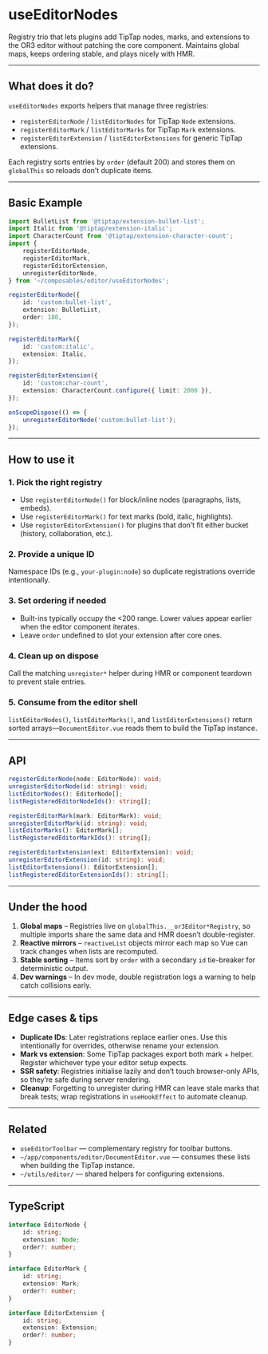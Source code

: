 # useEditorNodes

Registry trio that lets plugins add TipTap nodes, marks, and extensions to the OR3 editor without patching the core component. Maintains global maps, keeps ordering stable, and plays nicely with HMR.

---

## What does it do?

`useEditorNodes` exports helpers that manage three registries:

-   `registerEditorNode` / `listEditorNodes` for TipTap `Node` extensions.
-   `registerEditorMark` / `listEditorMarks` for TipTap `Mark` extensions.
-   `registerEditorExtension` / `listEditorExtensions` for generic TipTap extensions.

Each registry sorts entries by `order` (default 200) and stores them on `globalThis` so reloads don’t duplicate items.

---

## Basic Example

```ts
import BulletList from '@tiptap/extension-bullet-list';
import Italic from '@tiptap/extension-italic';
import CharacterCount from '@tiptap/extension-character-count';
import {
    registerEditorNode,
    registerEditorMark,
    registerEditorExtension,
    unregisterEditorNode,
} from '~/composables/editor/useEditorNodes';

registerEditorNode({
    id: 'custom:bullet-list',
    extension: BulletList,
    order: 180,
});

registerEditorMark({
    id: 'custom:italic',
    extension: Italic,
});

registerEditorExtension({
    id: 'custom:char-count',
    extension: CharacterCount.configure({ limit: 2000 }),
});

onScopeDispose(() => {
    unregisterEditorNode('custom:bullet-list');
});
```

---

## How to use it

### 1. Pick the right registry

-   Use `registerEditorNode()` for block/inline nodes (paragraphs, lists, embeds).
-   Use `registerEditorMark()` for text marks (bold, italic, highlights).
-   Use `registerEditorExtension()` for plugins that don’t fit either bucket (history, collaboration, etc.).

### 2. Provide a unique ID

Namespace IDs (e.g., `your-plugin:node`) so duplicate registrations override intentionally.

### 3. Set ordering if needed

-   Built-ins typically occupy the <200 range. Lower values appear earlier when the editor component iterates.
-   Leave `order` undefined to slot your extension after core ones.

### 4. Clean up on dispose

Call the matching `unregister*` helper during HMR or component teardown to prevent stale entries.

### 5. Consume from the editor shell

`listEditorNodes()`, `listEditorMarks()`, and `listEditorExtensions()` return sorted arrays—`DocumentEditor.vue` reads them to build the TipTap instance.

---

## API

```ts
registerEditorNode(node: EditorNode): void;
unregisterEditorNode(id: string): void;
listEditorNodes(): EditorNode[];
listRegisteredEditorNodeIds(): string[];

registerEditorMark(mark: EditorMark): void;
unregisterEditorMark(id: string): void;
listEditorMarks(): EditorMark[];
listRegisteredEditorMarkIds(): string[];

registerEditorExtension(ext: EditorExtension): void;
unregisterEditorExtension(id: string): void;
listEditorExtensions(): EditorExtension[];
listRegisteredEditorExtensionIds(): string[];
```

---

## Under the hood

1. **Global maps** – Registries live on `globalThis.__or3Editor*Registry`, so multiple imports share the same data and HMR doesn’t double-register.
2. **Reactive mirrors** – `reactiveList` objects mirror each map so Vue can track changes when lists are recomputed.
3. **Stable sorting** – Items sort by `order` with a secondary `id` tie-breaker for deterministic output.
4. **Dev warnings** – In dev mode, double registration logs a warning to help catch collisions early.

---

## Edge cases & tips

-   **Duplicate IDs**: Later registrations replace earlier ones. Use this intentionally for overrides, otherwise rename your extension.
-   **Mark vs extension**: Some TipTap packages export both mark + helper. Register whichever type your editor setup expects.
-   **SSR safety**: Registries initialise lazily and don’t touch browser-only APIs, so they’re safe during server rendering.
-   **Cleanup**: Forgetting to unregister during HMR can leave stale marks that break tests; wrap registrations in `useHookEffect` to automate cleanup.

---

## Related

-   `useEditorToolbar` — complementary registry for toolbar buttons.
-   `~/app/components/editor/DocumentEditor.vue` — consumes these lists when building the TipTap instance.
-   `~/utils/editor/` — shared helpers for configuring extensions.

---

## TypeScript

```ts
interface EditorNode {
    id: string;
    extension: Node;
    order?: number;
}

interface EditorMark {
    id: string;
    extension: Mark;
    order?: number;
}

interface EditorExtension {
    id: string;
    extension: Extension;
    order?: number;
}
```
